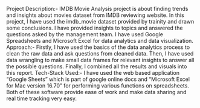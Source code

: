 Project Description:-
IMDB Movie Analysis project is about finding trends and insights about movies dataset from IMDB reviewing website. In this project, I have used the imdb_movie dataset provided by trainity and drawn some conclusions. I have provided insights to topics and answered the questions asked by the management team. I have used Google Spreadsheets and Microsoft Excel for data analytics and data visualization.
Approach:-
Firstly, I have used the basics of the data analytics process to clean the raw data and ask questions from cleaned data. Then, I have used data wrangling to make small data frames for relevant insights to answer all the possible questions. Finally, I combined all the results and visuals into this report.
Tech-Stack Used:-
I have used the web based application “Google Sheets” which is part of google online docs and “Microsoft Excel for Mac version 16.70” for performing various functions on spreadsheets. Both of these software provide ease of work and make data sharing and real time tracking very easy.
